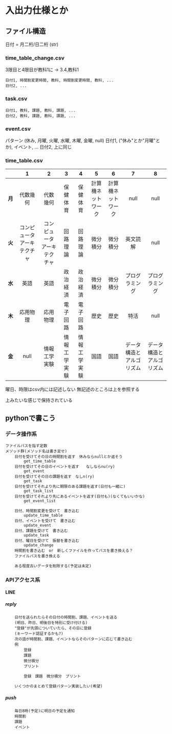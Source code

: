 # 入出力仕様とか

## ファイル構造
日付 = 月二桁/日二桁 (str)

### time_table_change.csv
3限目と4限目が教科1に -> 3.4,教科1

	日付1, 時間割変更時間, 教科, 時間割変更時間, 教科, ...
	日付2, ...

### task.csv
	日付1, 教科, 課題, 教科, 課題, ...
	日付2, 教科, 課題, 教科, 課題, ...

### event.csv
パターン (休み, 月曜, 火曜, 水曜, 木曜, 金曜, null)
	日付1, ("休み"とか"月曜"とか), イベント, ...
	日付2, 上に同じ


### time_table.csv
||1|2|3|4|5|6|7|8|
|:-:|:-:|:-:|:-:|:-:|:-:|:-:|:-:|:-:|
|**月**|代数幾何|代数幾何|保健体育|保健体育|計算機ネットワーク|計算機ネットワーク|null|null|
|**火**|コンピュータアーキテクチャ|コンピュータアーキテクチャ|回路理論|回路理論|微分積分|微分積分|英文読解|null|
|**水**|英語|英語|政治経済|政治経済|微分積分|微分積分|プログラミング|プログラミング|
|**木**|応用物理|応用物理|電子回路|電子回路|歴史|歴史|特活|null|
|**金**|null|情報工学実験|情報工学実験|情報工学実験|国語|国語|データ構造とアルゴリズム|データ構造とアルゴリズム|

曜日、時限はcsv内には記述しない
無記述のところは上を参照する

上みたいな感じで保持されている


## pythonで書こう
### データ操作系
	ファイルパスを指す定数
	メソッド群(メソッド名は書き足せ)
		日付を受けてその日の時間割を返す　休みならnullとか返そう
			get_time_table
		日付を受けてその日のイベントを返す	なしならnu(ry)
			get_event
		日付を受けてその日の課題を返す　なしn(ry)
			get_task
		日付を受けてそれより先に期限のある課題を返す(日付も一緒に)
			get_task_list
		日付を受けてそれより先にあるイベントを返す(日付も)(なくてもいいかな)
			get_event_list

		日付、時間割変更を受けて　書き込む
			update_time_table
		日付、イベントを受けて　書き込む
			update_event
		日付、課題を受けて　書き込む
			update_task
		日付、曜日を受けて　振替を書き込む
			update_change
		時間割を書き込む　or　新しくファイルを作ってパスを書き換える？
		ファイルパスを書き換える

		ある程度古いデータを削除する(予定は未定)


### APIアクセス系
#### LINE
##### reply
		日付を送られたらその日付の時間割、課題、イベントを送る
		(明日、昨日、明後日を特別に受け付ける)
		"登録"が先頭についていたら、その日に登録
		(キーワード認証するかも?)
		次の語が時間割、課題、イベントならそのパターンに応じて書き込む
		例
			登録
			課題
			微分積分
			プリント

			登録　課題　微分積分　プリント

		いくつかのまとめて登録パターン実装したい(希望)


##### push
		毎日8時(予定)に明日の予定を通知
		時間割
		課題
		イベント
